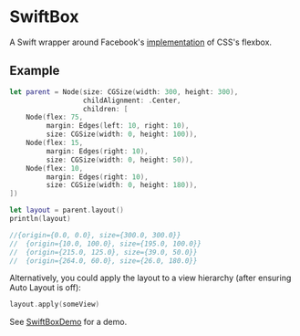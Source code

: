 # SwiftBox

A Swift wrapper around Facebook's [implementation](https://github.com/facebook/css-layout) of CSS's flexbox.

## Example

```swift
let parent = Node(size: CGSize(width: 300, height: 300),
                  childAlignment: .Center,
                  children: [
    Node(flex: 75,
         margin: Edges(left: 10, right: 10),
         size: CGSize(width: 0, height: 100)), 
    Node(flex: 15,
         margin: Edges(right: 10),
         size: CGSize(width: 0, height: 50)),
    Node(flex: 10,
         margin: Edges(right: 10),
         size: CGSize(width: 0, height: 180)),
])

let layout = parent.layout()
println(layout)

//{origin={0.0, 0.0}, size={300.0, 300.0}}
//	{origin={10.0, 100.0}, size={195.0, 100.0}}
//	{origin={215.0, 125.0}, size={39.0, 50.0}}
//	{origin={264.0, 60.0}, size={26.0, 180.0}}
```

Alternatively, you could apply the layout to a view hierarchy (after ensuring Auto Layout is off):

```swift
layout.apply(someView)
```

See [SwiftBoxDemo](SwiftBoxDemo/SwiftBoxDemo) for a demo.

